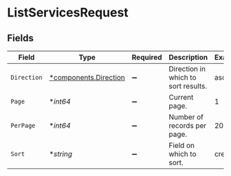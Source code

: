 # ListServicesRequest


## Fields

| Field                                                         | Type                                                          | Required                                                      | Description                                                   | Example                                                       |
| ------------------------------------------------------------- | ------------------------------------------------------------- | ------------------------------------------------------------- | ------------------------------------------------------------- | ------------------------------------------------------------- |
| `Direction`                                                   | [*components.Direction](../../models/components/direction.md) | :heavy_minus_sign:                                            | Direction in which to sort results.                           | ascend                                                        |
| `Page`                                                        | **int64*                                                      | :heavy_minus_sign:                                            | Current page.                                                 | 1                                                             |
| `PerPage`                                                     | **int64*                                                      | :heavy_minus_sign:                                            | Number of records per page.                                   | 20                                                            |
| `Sort`                                                        | **string*                                                     | :heavy_minus_sign:                                            | Field on which to sort.                                       | created                                                       |